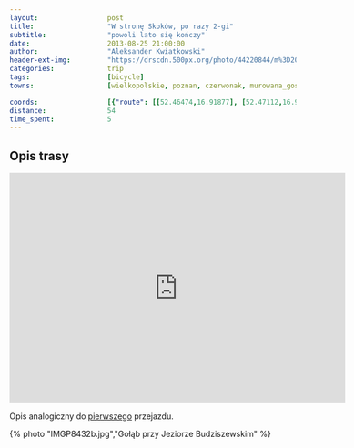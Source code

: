 ```yaml
---
layout:                 post
title:                  "W stronę Skoków, po razy 2-gi"
subtitle:               "powoli lato się kończy"
date:                   2013-08-25 21:00:00
author:                 "Aleksander Kwiatkowski"
header-ext-img:         "https://drscdn.500px.org/photo/44220844/m%3D2048/145d4a0ad5f785aee5c34e5a76787671"
categories:             trip
tags:                   [bicycle]
towns:                  [wielkopolskie, poznan, czerwonak, murowana_goslina, skoki]

coords:                 [{"route": [[52.46474,16.91877], [52.47112,16.96598], [52.48105,16.96924], [52.50373,16.95774], [52.53047,16.94452], [52.54217,16.94572], [52.54039,16.95499], [52.54164,16.96589], [52.57660,16.96014], [52.58365,16.97182], [52.63670,16.94564], [52.65581,16.95834], [52.66290,17.05748], [52.69469,17.07052], [52.71393,17.09498], [52.70691,17.10906], [52.68517,17.14631], [52.67211,17.15343], [52.67450,17.16176]], "type": "bicycle"}]
distance:               54
time_spent:             5
---
```


Opis trasy
----------

<iframe height='405' width='590' frameborder='0' allowtransparency='true' scrolling='no' src='https://www.strava.com/activities/137173043/embed/fcc3babfed09b87f2bcd0bc3df1be33422865c35'></iframe>

Opis analogiczny do [pierwszego](/trip/2013/08/04/w-strone-skokow-po-raz-1-szy/) przejazdu.

{% photo "IMGP8432b.jpg","Gołąb przy Jeziorze Budziszewskim" %}
